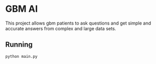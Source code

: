 # GBM AI

This project allows gbm patients to ask questions and get simple and accurate answers from complex and large data sets.

## Running

```bash
python main.py
```